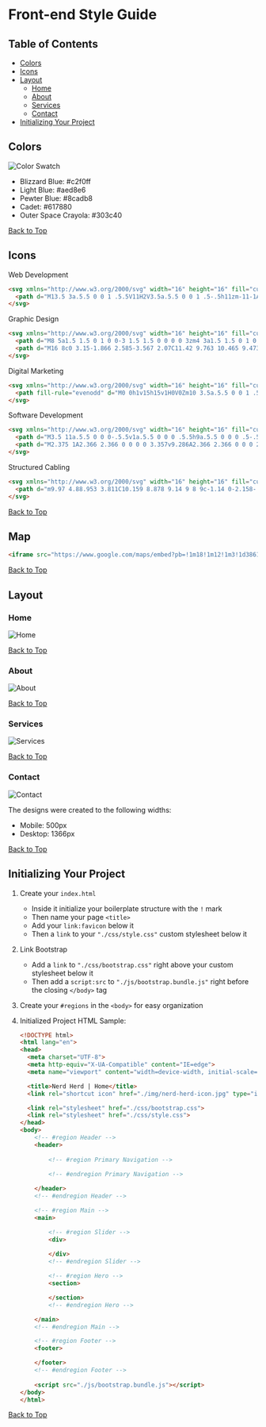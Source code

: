 # Front-end Style Guide

## Table of Contents

- [Colors](#colors)
- [Icons](#icons)
- [Layout](#layout)
  - [Home](#home)
  - [About](#about)
  - [Services](#services)
  - [Contact](#contact)
- [Initializing Your Project](#initializing-your-project)

## Colors

![Color Swatch](./img/color-swatch.png)

- Blizzard Blue: #c2f0ff
- Light Blue: #aed8e6
- Pewter Blue: #8cadb8
- Cadet: #617880
- Outer Space Crayola: #303c40

[Back to Top](#front-end-style-guide)

## Icons

Web Development
```html
<svg xmlns="http://www.w3.org/2000/svg" width="16" height="16" fill="currentColor" class="bi bi-laptop" viewBox="0 0 16 16">
  <path d="M13.5 3a.5.5 0 0 1 .5.5V11H2V3.5a.5.5 0 0 1 .5-.5h11zm-11-1A1.5 1.5 0 0 0 1 3.5V12h14V3.5A1.5 1.5 0 0 0 13.5 2h-11zM0 12.5h16a1.5 1.5 0 0 1-1.5 1.5h-13A1.5 1.5 0 0 1 0 12.5z"/>
</svg>
```

Graphic Design
```html
<svg xmlns="http://www.w3.org/2000/svg" width="16" height="16" fill="currentColor" class="bi bi-palette" viewBox="0 0 16 16">
  <path d="M8 5a1.5 1.5 0 1 0 0-3 1.5 1.5 0 0 0 0 3zm4 3a1.5 1.5 0 1 0 0-3 1.5 1.5 0 0 0 0 3zM5.5 7a1.5 1.5 0 1 1-3 0 1.5 1.5 0 0 1 3 0zm.5 6a1.5 1.5 0 1 0 0-3 1.5 1.5 0 0 0 0 3z"/>
  <path d="M16 8c0 3.15-1.866 2.585-3.567 2.07C11.42 9.763 10.465 9.473 10 10c-.603.683-.475 1.819-.351 2.92C9.826 14.495 9.996 16 8 16a8 8 0 1 1 8-8zm-8 7c.611 0 .654-.171.655-.176.078-.146.124-.464.07-1.119-.014-.168-.037-.37-.061-.591-.052-.464-.112-1.005-.118-1.462-.01-.707.083-1.61.704-2.314.369-.417.845-.578 1.272-.618.404-.038.812.026 1.16.104.343.077.702.186 1.025.284l.028.008c.346.105.658.199.953.266.653.148.904.083.991.024C14.717 9.38 15 9.161 15 8a7 7 0 1 0-7 7z"/>
</svg>
```

Digital Marketing
```html
<svg xmlns="http://www.w3.org/2000/svg" width="16" height="16" fill="currentColor" class="bi bi-graph-up-arrow" viewBox="0 0 16 16">
  <path fill-rule="evenodd" d="M0 0h1v15h15v1H0V0Zm10 3.5a.5.5 0 0 1 .5-.5h4a.5.5 0 0 1 .5.5v4a.5.5 0 0 1-1 0V4.9l-3.613 4.417a.5.5 0 0 1-.74.037L7.06 6.767l-3.656 5.027a.5.5 0 0 1-.808-.588l4-5.5a.5.5 0 0 1 .758-.06l2.609 2.61L13.445 4H10.5a.5.5 0 0 1-.5-.5Z"/>
</svg>
```

Software Development
```html
<svg xmlns="http://www.w3.org/2000/svg" width="16" height="16" fill="currentColor" class="bi bi-window-desktop" viewBox="0 0 16 16">
  <path d="M3.5 11a.5.5 0 0 0-.5.5v1a.5.5 0 0 0 .5.5h9a.5.5 0 0 0 .5-.5v-1a.5.5 0 0 0-.5-.5h-9Z"/>
  <path d="M2.375 1A2.366 2.366 0 0 0 0 3.357v9.286A2.366 2.366 0 0 0 2.375 15h11.25A2.366 2.366 0 0 0 16 12.643V3.357A2.366 2.366 0 0 0 13.625 1H2.375ZM1 3.357C1 2.612 1.611 2 2.375 2h11.25C14.389 2 15 2.612 15 3.357V4H1v-.643ZM1 5h14v7.643c0 .745-.611 1.357-1.375 1.357H2.375A1.366 1.366 0 0 1 1 12.643V5Z"/>
</svg>
```

Structured Cabling
```html
<svg xmlns="http://www.w3.org/2000/svg" width="16" height="16" fill="currentColor" class="bi bi-cone-striped" viewBox="0 0 16 16">
  <path d="m9.97 4.88.953 3.811C10.159 8.878 9.14 9 8 9c-1.14 0-2.158-.122-2.923-.309L6.03 4.88C6.635 4.957 7.3 5 8 5s1.365-.043 1.97-.12zm-.245-.978L8.97.88C8.718-.13 7.282-.13 7.03.88L6.275 3.9C6.8 3.965 7.382 4 8 4c.618 0 1.2-.036 1.725-.098zm4.396 8.613a.5.5 0 0 1 .037.96l-6 2a.5.5 0 0 1-.316 0l-6-2a.5.5 0 0 1 .037-.96l2.391-.598.565-2.257c.862.212 1.964.339 3.165.339s2.303-.127 3.165-.339l.565 2.257 2.391.598z"/>
</svg>
```

[Back to Top](#front-end-style-guide)

## Map

```html
<iframe src="https://www.google.com/maps/embed?pb=!1m18!1m12!1m3!1d3861.5768687626414!2d121.01169321519552!3d14.566172981823657!2m3!1f0!2f0!3f0!3m2!1i1024!2i768!4f13.1!3m3!1m2!1s0x3397c9a04480d30b%3A0xeb58a3874cff7c5d!2sInventive%20Media!5e0!3m2!1sen!2sph!4v1676263072653!5m2!1sen!2sph" width="1920" height="600" style="border:0;" allowfullscreen="" loading="lazy" referrerpolicy="no-referrer-when-downgrade"></iframe>
```

[Back to Top](#front-end-style-guide)

## Layout

### Home
![Home](./design/home.png)

[Back to Top](#front-end-style-guide)

### About
![About](./design/about.png)

[Back to Top](#front-end-style-guide)

### Services 
![Services](./design/services.png)

[Back to Top](#front-end-style-guide)

### Contact 
![Contact](./design/contact.png)

The designs were created to the following widths:

- Mobile: 500px
- Desktop: 1366px

[Back to Top](#front-end-style-guide)

## Initializing Your Project

1. Create your `index.html`

    - Inside it initialize your boilerplate structure with the `!` mark
    - Then name your page `<title>`
    - Add your `link:favicon` below it
    - Then a `link` to your `"./css/style.css"` custom stylesheet below it

2. Link Bootstrap

    - Add a `link` to `"./css/bootstrap.css"` right above your custom stylesheet below it
    - Then add a `script:src` to `"./js/bootstrap.bundle.js"` right before the closing `</body>` tag

3. Create your `#regions` in the `<body>` for easy organization

4. Initialized Project HTML Sample:

    ```html
    <!DOCTYPE html>
    <html lang="en">
    <head>
      <meta charset="UTF-8">
      <meta http-equiv="X-UA-Compatible" content="IE=edge">
      <meta name="viewport" content="width=device-width, initial-scale=1.0">

      <title>Nerd Herd | Home</title>
      <link rel="shortcut icon" href="./img/nerd-herd-icon.jpg" type="image/x-icon">

      <link rel="stylesheet" href="./css/bootstrap.css">
      <link rel="stylesheet" href="./css/style.css">
    </head>
    <body>
        <!-- #region Header -->
        <header>
            
            <!-- #region Primary Navigation -->
            
            <!-- #endregion Primary Navigation -->

        </header>
        <!-- #endregion Header -->

        <!-- #region Main -->
        <main>

            <!-- #region Slider -->
            <div>
      
            </div>
            <!-- #endregion Slider -->

            <!-- #region Hero -->
            <section>

            </section>
            <!-- #endregion Hero -->
    
        </main>
        <!-- #endregion Main -->

        <!-- #region Footer -->
        <footer>

        </footer>
        <!-- #endregion Footer -->
      
        <script src="./js/bootstrap.bundle.js"></script>
    </body>
    </html>
    ```

[Back to Top](#front-end-style-guide)